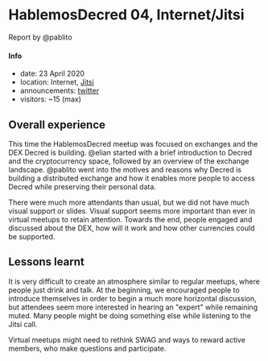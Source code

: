 # HablemosDecred 04, Internet/Jitsi

Report by @pablito

#### Info

* date: 23 April 2020
* location: Internet, [Jitsi](https://meet.jit.si/HablemosDecred) 
* announcements: [twitter](https://twitter.com/Decred_ES/status/1253045934214217728)
* visitors: ~15 (max)

## Overall experience

This time the HablemosDecred meetup was focused on exchanges and the DEX Decred is building. @elian started with a brief introduction to Decred and the cryptocurrency space, followed by an overview of the exchange landscape. @pablito went into the motives and reasons why Decred is building a distributed exchange and how it enables more people to access Decred while preserving their personal data.

There were much more attendants than usual, but we did not have much visual support or slides. Visual support seems more important than ever in virtual meetups to retain attention. Towards the end, people engaged and discussed about the DEX, how will it work and how other currencies could be supported.

## Lessons learnt

It is very difficult to create an atmosphere similar to regular meetups, where people just drink and talk. At the beginning, we encouraged people to introduce themselves in order to begin a much more horizontal discussion, but attendees seem more interested in hearing an "expert" while remaining muted. Many people might be doing something else while listening to the Jitsi call.

Virtual meetups might need to rethink SWAG and ways to reward active members, who make questions and participate.

